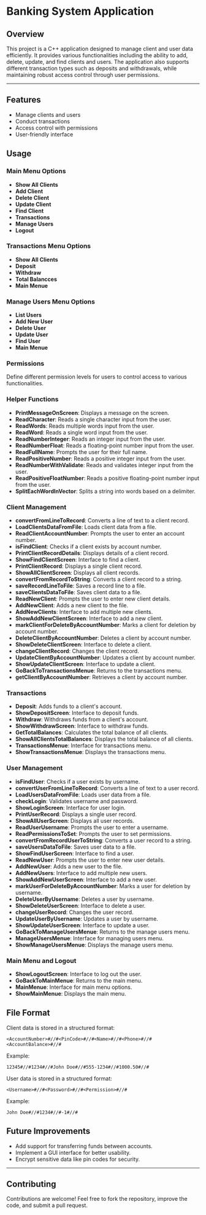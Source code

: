 # Banking System Application

## Overview
This project is a C++ application designed to manage client and user data efficiently. It provides various functionalities including the ability to add, delete, update, and find clients and users. The application also supports different transaction types such as deposits and withdrawals, while maintaining robust access control through user permissions.

---

## Features

- Manage clients and users
- Conduct transactions
- Access control with permissions
- User-friendly interface

## Usage

### Main Menu Options

- **Show All Clients**
- **Add Client**
- **Delete Client**
- **Update Client**
- **Find Client**
- **Transactions**
- **Manage Users**
- **Logout**

### Transactions Menu Options

- **Show All Clients**
- **Deposit**
- **Withdraw**
- **Total Balancces**
- **Main Menue**

### Manage Users Menu Options

- **List Users**
- **Add New User**
- **Delete User**
- **Update User**
- **Find User**
- **Main Menue**

### Permissions

Define different permission levels for users to control access to various functionalities.

### Helper Functions

- **PrintMessageOnScreen**:
    Displays a message on the screen.
- **ReadCharacter**: Reads a single character input from the user.
- **ReadWords**: Reads multiple words input from the user.
- **ReadWord**: Reads a single word input from the user.
- **ReadNumberInteger**: Reads an integer input from the user.
- **ReadNumberFloat**: Reads a floating-point number input from the user.
- **ReadFullName**: Prompts the user for their full name.
- **ReadPositiveNumber**: Reads a positive integer input from the user.
- **ReadNumberWithValidate**: Reads and validates integer input from the user.
- **ReadPositiveFloatNumber**: Reads a positive floating-point number input from the user.
- **SplitEachWordInVector**: Splits a string into words based on a delimiter.

### Client Management

- **convertFromLineToRecord**: Converts a line of text to a client record.
- **LoadClientsDataFromFile**: Loads client data from a file.
- **ReadClientAccountNumber**: Prompts the user to enter an account number.
- **isFindClient**: Checks if a client exists by account number.
- **PrintClientRecordDetails**: Displays details of a client record.
- **ShowFindClientScreen**: Interface to find a client.
- **PrintClientRecord**: Displays a single client record.
- **ShowAllClientScreen**: Displays all client records.
- **convertFromRecordToString**: Converts a client record to a string.
- **saveRecordLineToFile**: Saves a record line to a file.
- **saveClientsDataToFile**: Saves client data to a file.
- **ReadNewClient**: Prompts the user to enter new client details.
- **AddNewClient**: Adds a new client to the file.
- **AddNewClients**: Interface to add multiple new clients.
- **ShowAddNewClientScreen**: Interface to add a new client.
- **markClientForDeleteByAccountNumber**: Marks a client for deletion by account number.
- **DeleteClientByAccountNumber**: Deletes a client by account number.
- **ShowDeleteClientScreen**: Interface to delete a client.
- **changeClientRecord**: Changes the client record.
- **UpdateClientByAccountNumber**: Updates a client by account number.
- **ShowUpdateClientScreen**: Interface to update a client.
- **GoBackToTransactionsMenue**: Returns to the transactions menu.
- **getClientByAccountNumber**: Retrieves a client by account number.

### Transactions

- **Deposit**: Adds funds to a client's account.
- **ShowDepositScreen**: Interface to deposit funds.
- **Withdraw**: Withdraws funds from a client's account.
- **ShowWithdrawScreen**: Interface to withdraw funds.
- **GetTotalBalances**: Calculates the total balance of all clients.
- **ShowAllClientsTotalBalances**: Displays the total balance of all clients.
- **TransactionsMenue**: Interface for transactions menu.
- **ShowTransactionsMenue**: Displays the transactions menu.

### User Management

- **isFindUser**: Checks if a user exists by username.
- **convertUserFromLineToRecord**: Converts a line of text to a user record.
- **LoadUsersDataFromFile**: Loads user data from a file.
- **checkLogin**: Validates username and password.
- **ShowLoginScreen**: Interface for user login.
- **PrintUserRecord**: Displays a single user record.
- **ShowAllUserScreen**: Displays all user records.
- **ReadUserUsername**: Prompts the user to enter a username.
- **ReadPermissionsToSet**: Prompts the user to set permissions.
- **convertFromRecordUserToString**: Converts a user record to a string.
- **saveUsersDataToFile**: Saves user data to a file.
- **ShowFindUserScreen**: Interface to find a user.
- **ReadNewUser**: Prompts the user to enter new user details.
- **AddNewUser**: Adds a new user to the file.
- **AddNewUsers**: Interface to add multiple new users.
- **ShowAddNewUserScreen**: Interface to add a new user.
- **markUserForDeleteByAccountNumber**: Marks a user for deletion by username.
- **DeleteUserByUsername**: Deletes a user by username.
- **ShowDeleteUserScreen**: Interface to delete a user.
- **changeUserRecord**: Changes the user record.
- **UpdateUserByUsername**: Updates a user by username.
- **ShowUpdateUserScreen**: Interface to update a user.
- **GoBackToManageUsersMenue**: Returns to the manage users menu.
- **ManageUsersMenue**: Interface for managing users menu.
- **ShowManageUsersMenue**: Displays the manage users menu.

### Main Menu and Logout

- **ShowLogoutScreen**: Interface to log out the user.
- **GoBackToMainMenue**: Returns to the main menu.
- **MainMenue**: Interface for main menu options.
- **ShowMainMenue**: Displays the main menu.


## File Format
Client data is stored in a structured format:
```
<AccountNumber>#//#<PinCode>#//#<Name>#//#<Phone>#//#<AccountBalance>#//#
```
Example:
```
12345#//#1234#//#John Doe#//#555-1234#//#1000.50#//#
```

User data is stored in a structured format:
```
<Username>#//#<Password>#//#<Permission>#//#
```
Example:
```
John Doe#//#1234#//#-1#//#
```

## Future Improvements
- Add support for transferring funds between accounts.
- Implement a GUI interface for better usability.
- Encrypt sensitive data like pin codes for security.

---

## Contributing

Contributions are welcome! Feel free to fork the repository, improve the code, and submit a pull request.
